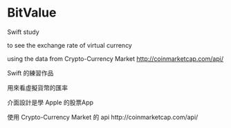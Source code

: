 # BitValue
Swift study<p>
to see the exchange rate of virtual currency<p>
using the data from Crypto-Currency Market http://coinmarketcap.com/api/ <p>
<p>
Swift 的練習作品<p>
用來看虛擬貨幣的匯率<p>
介面設計是學 Apple 的股票App<p>使用 Crypto-Currency Market 的 api http://coinmarketcap.com/api/
